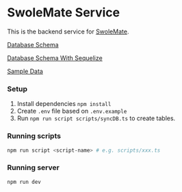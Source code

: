 # SwoleMate Service

This is the backend service for [SwoleMate](https://github.com/calvin-cs262-fall2024-teamI/SwoleMateClient).

[Database Schema](./SwoleMate.sql)

[Database Schema With Sequelize](./src/models/)

[Sample Data](./scripts/sample_data.ts)

### Setup

1. Install dependencies `npm install`
2. Create `.env` file based on `.env.example`
3. Run `npm run script scripts/syncDB.ts` to create tables.

### Running scripts

```bash
npm run script <script-name> # e.g. scripts/xxx.ts
```

### Running server

```bash
npm run dev
```
